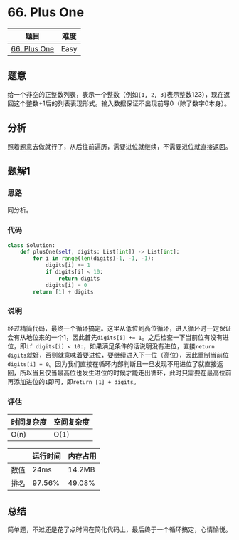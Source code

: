 # 66. Plus One

| 题目 | 难度 |
| ---- | ---- |
| [66. Plus One](https://leetcode.com/problems/plus-one/) | Easy |

## 题意

给一个非空的正整数列表，表示一个整数（例如`[1, 2, 3]`表示整数123），现在返回这个整数+1后的列表表现形式。输入数据保证不出现前导0（除了数字0本身）。

## 分析

照着题意去做就行了，从后往前遍历，需要进位就继续，不需要进位就直接返回。

## 题解1

### 思路

同分析。

### 代码

```python
class Solution:
    def plusOne(self, digits: List[int]) -> List[int]:
        for i in range(len(digits)-1, -1, -1):
            digits[i] += 1
            if digits[i] < 10:
                return digits
            digits[i] = 0
        return [1] + digits
```

### 说明

经过精简代码，最终一个循环搞定。这里从低位到高位循环，进入循环时一定保证会有从地位来的一个1，因此首先`digits[i] += 1`。之后检查一下当前位有没有进位，即`if digits[i] < 10:`，如果满足条件的话说明没有进位，直接`return digits`就好，否则就意味着要进位，要继续进入下一位（高位），因此重制当前位`digits[i] = 0`。因为我们直接在循环内部判断且一旦发现不用进位了就直接返回，所以当且仅当最高位也发生进位的时候才能走出循环，此时只需要在最高位前再添加进位的`1`即可，即`return [1] + digits`。

### 评估

| 时间复杂度 | 空间复杂度 |
| ---- | ---- |
| O(n) | O(1) |

| | 运行时间 | 内存占用 |
| ---- | ---- | ---- |
| 数值 | 24ms | 14.2MB |
| 排名 | 97.56% | 49.08% |

## 总结

简单题，不过还是花了点时间在简化代码上，最后终于一个循环搞定，心情愉悦。

